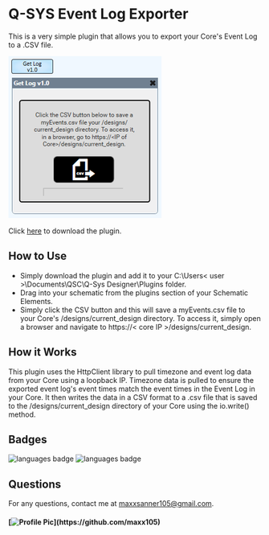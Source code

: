# Q-SYS Event Log Exporter

This is a very simple plugin that allows you to export your Core's Event Log to a .CSV file.

![deployed application](assets/screenshot.PNG)

Click [here](https://qsc0-my.sharepoint.com/:f:/g/personal/maxx_sanner_qsc_com/EqLXnrwzZG1MmRnixxPLPvQBCriWMxxtNAJANus4nGf_Gw?e=qRSlX0) to download the plugin.

## How to Use

* Simply download the plugin and add it to your C:\Users\< user >\Documents\QSC\Q-Sys Designer\Plugins folder. 
* Drag into your schematic from the plugins section of your Schematic Elements. 
* Simply click the CSV button and this will save a myEvents.csv file to your Core's /designs/current_design directory. To access it, simply open a browser and navigate to https://< core IP >/designs/current_design. 

## How it Works

This plugin uses the HttpClient library to pull timezone and event log data from your Core using a loopback IP. Timezone data is pulled to ensure the exported event log's event times match the event times in the Event Log in your Core. It then writes the data in a CSV format to a .csv file that is saved to the /designs/current_design directory of your Core using the io.write() method.

## Badges 
 ![languages badge](https://img.shields.io/github/languages/count/maxx105/QSYS_Event_Log_Exporter)
 ![languages badge](https://img.shields.io/github/languages/top/maxx105/QSYS_Event_Log_Exporter)

## Questions 
 For any questions, contact me at [maxxsanner105@gmail.com](mailto:maxxsanner105@gmail.com).
#### [![Profile Pic](https://avatars.githubusercontent.com/u/63183869?)](https://github.com/maxx105)

